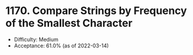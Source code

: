 # 1170. Compare Strings by Frequency of the Smallest Character
- Difficulty: Medium
- Acceptance: 61.0% (as of 2022-03-14)
